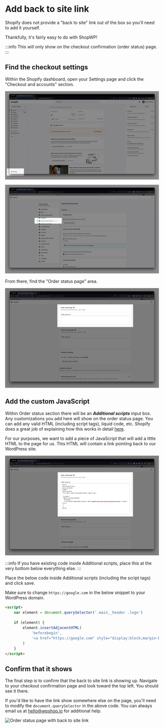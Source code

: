# Add back to site link

Shopify does not provide a "back to site" link out of the box so you'll need to add it yourself.

Thankfully, it's fairly easy to do with ShopWP!

:::info
This will only show on the checkout confirmation (order status) page.
:::

## Find the checkout settings

Within the Shopify dashboard, open your Settings page and click the "Checkout and accounts" section.

![ShopWP Sync the Detail Pages](./assets/add-back-to-site-link/0.jpg)

![ShopWP Sync the Detail Pages](./assets/add-back-to-site-link/1.jpg)

From there, find the "Order status page" area.

![Shopify order status page section](./assets/add-back-to-site-link/3.jpg)

## Add the custom JavaScript

Within Order status section there will be an _**Additional scripts**_ input box. Any customizations you add here will show on the order status page. You can add any valid HTML (including script tags), liquid code, etc. Shopify does a great job of explaining how this works in detail [here](https://help.shopify.com/en/manual/orders/status-tracking/customize-order-status#add-additional-scripts).

For our purposes, we want to add a piece of JavaScript that will add a little HTML to the page for us. This HTML will contain a link pointing back to our WordPress site.

![Additional scripts settings input](./assets/add-back-to-site-link/4.jpg)

:::info
If you have existing code inside Additional scripts, place this at the very bottom below everything else.
:::

Place the below code inside Additional scripts (including the script tags) and click save.

Make sure to change `https://google.com` in the below snippet to your WordPress domain.

```html
<script>
	var element = document.querySelector('.main__header .logo')

	if (element) {
		element.insertAdjacentHTML(
			'beforebegin',
			'<a href="https://google.com" style="display:block;margin-bottom:0px;margin-bottom:15px;">< Back to site</a>'
		)
	}
</script>
```

## Confirm that it shows

The final step is to confirm that the back to site link is showing up. Navigate to your checkout confirmation page and look toward the top left. You should see it there.

If you'd like to have the link show somewhere else on the page, you'll need to modify the `document.querySelector` in the above code. You can always email us at hello@wpshop.io for additional help.

![Order status page with back to site link](https://wpshop.io/wp-content/uploads/2021/02/back-to-cart-5.jpg)
